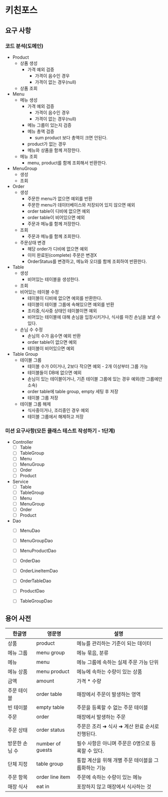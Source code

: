 # 키친포스

## 요구 사항

### 코드 분석(도메인)
- Product
    - 상품 생성
        - 가격 예외 검증
            - 가격이 음수인 경우
            - 가격이 없는 경우(null)
    - 상품 조회
- Menu
    - 메뉴 생성
        - 가격 예외 검증
            - 가격이 음수인 경우
            - 가격이 없는 경우(null)
        - 메뉴 그룹이 있는지 검증 
        - 메뉴 총액 검증
            - sum product 보다 총액이 크면 안된다.
        - product가 없는 경우  
        - 메뉴와 상품을 함께 저장한다.
    - 메뉴 조회 
        - menu, product를 함께 조회해서 반환한다.
- MenuGroup
    - 생성
    - 조회
- Order
    - 생성
        - 주문한 menu가 없으면 예외를 반환
        - 주문한 menu가 데이터베이스와 저장되어 있지 않으면 예외
        - order table이 디비에 없으면 예외
        - order table이 비어있으면 예외
        - 주문과 메뉴를 함께 저장한다.
    - 조회
        - 주문과 메뉴를 함께 조회한다.
    - 주문상태 변경
        - 해당 order가 디비에 없으면 예외
        - 이미 완료된(complete) 주문은 변경X
        - OrderStatus를 변경하고, 메뉴와 오더를 함께 조회하여 반환한다.
- Table
    - 생성
        - 비어있는 테이블을 생성한다.
    - 조회
    - 비어있는 테이블 수정
        - 테이블이 디비에 없으면 예외를 반환한다.  
        - 테이블이 테이블 그룹에 속해있으면 예외를 반환
        - 조리중,식사중 상태인 테이블이면 예외
        - 비어있는 테이블에 대해 손님을 입장시키거나, 식사를 마친 손님을 보낼 수 있다.   
    - 손님 수 수정
        - 손님의 수가 음수면 예외 반환
        - order table이 없으면 예외
        - 테이블이 비어있으면 예외 
- Table Group
    - 테이블 그룹
        - 테이블 수가 0이거나, 2보다 작으면 예외 - 2개 이상부터 그룹 가능 
        - 테이블들이 DB에 없으면 예외
        - 손님이 있는 테이블이거나, 기존 테이블 그룹에 있는 경우 예외(한 그룹에만 소속)
        - order table에 table group, empty 세팅 후 저장 
        - 테이블 그룹 저장
    - 테이블 그룹 해제
        - 식사중이거나, 조리중인 경우 예외
        - 테이블 그룹에서 해제하고 저장          

### 미션 요구사항(모든 클래스 테스트 작성하기 - 1단계)
- Controller
    - [ ] Table
    - [ ] TableGroup
    - [ ] Menu
    - [ ] MenuGroup
    - [ ] Order
    - [ ] Product
- Service
    - [ ] Table
    - [ ] TableGroup
    - [ ] Menu
    - [ ] MenuGroup
    - [ ] Order
    - [ ] Product 
- Dao
    - [ ] MenuDao
    - [ ] MenuGroupDao
    - [ ] MenuProductDao
    - [ ] OrderDao
    - [ ] OrderLineItemDao
    - [ ] OrderTableDao
    - [ ] ProductDao
    - [ ] TableGroupDao
    
        
## 용어 사전

| 한글명 | 영문명 | 설명 |
| --- | --- | --- |
| 상품 | product | 메뉴를 관리하는 기준이 되는 데이터 |
| 메뉴 그룹 | menu group | 메뉴 묶음, 분류 |
| 메뉴 | menu | 메뉴 그룹에 속하는 실제 주문 가능 단위 |
| 메뉴 상품 | menu product | 메뉴에 속하는 수량이 있는 상품 |
| 금액 | amount | 가격 * 수량 |
| 주문 테이블 | order table | 매장에서 주문이 발생하는 영역 |
| 빈 테이블 | empty table | 주문을 등록할 수 없는 주문 테이블 |
| 주문 | order | 매장에서 발생하는 주문 |
| 주문 상태 | order status | 주문은 조리 ➜ 식사 ➜ 계산 완료 순서로 진행된다. |
| 방문한 손님 수 | number of guests | 필수 사항은 아니며 주문은 0명으로 등록할 수 있다. |
| 단체 지정 | table group | 통합 계산을 위해 개별 주문 테이블을 그룹화하는 기능 |
| 주문 항목 | order line item | 주문에 속하는 수량이 있는 메뉴 |
| 매장 식사 | eat in | 포장하지 않고 매장에서 식사하는 것 |

